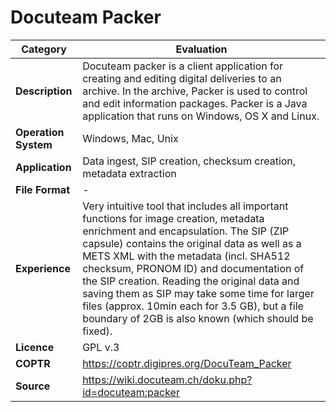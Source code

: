 # Docuteam Packer

| Category | Evaluation |
| --- | --- |
| **Description**  | Docuteam packer is a client application for creating and editing digital deliveries to an archive. In the archive, Packer is used to control and edit information packages. Packer is a Java application that runs on Windows, OS X and Linux. |
| **Operation System**  | Windows, Mac, Unix  |
| **Application**  | Data ingest, SIP creation, checksum creation, metadata extraction  |
| **File Format** | - |
| **Experience** | Very intuitive tool that includes all important functions for image creation, metadata enrichment and encapsulation. The SIP (ZIP capsule) contains the original data as well as a METS XML with the metadata (incl. SHA512 checksum, PRONOM ID) and documentation of the SIP creation. Reading the original data and saving them as SIP may take some time for larger files (approx. 10min each for 3.5 GB), but a file boundary of 2GB is also known (which should be fixed). |
| **Licence** | GPL v.3 |
| **COPTR** | https://coptr.digipres.org/DocuTeam_Packer |
| **Source** | https://wiki.docuteam.ch/doku.php?id=docuteam:packer |
